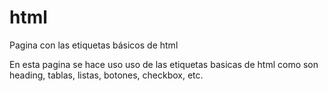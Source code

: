 # html
Pagina con las etiquetas básicos de html

En esta pagina se hace uso uso de las etiquetas basicas de html
como son heading, tablas, listas, botones, checkbox, etc.
